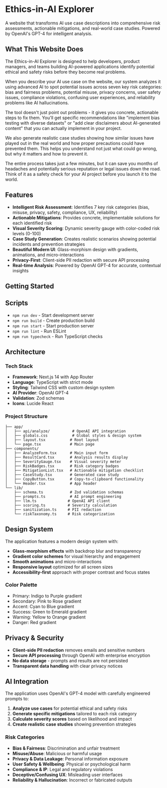 # Ethics-in-AI Explorer

A website that transforms AI use case descriptions into comprehensive risk assessments, actionable mitigations, and real-world case studies. Powered by OpenAI's GPT-4 for intelligent analysis.

## What This Website Does

The Ethics-in-AI Explorer is designed to help developers, product managers, and teams building AI-powered applications identify potential ethical and safety risks before they become real problems. 

When you describe your AI use case on the website, our system analyzes it using advanced AI to spot potential issues across seven key risk categories: bias and fairness problems, potential misuse, privacy concerns, user safety issues, compliance violations, confusing user experiences, and reliability problems like AI hallucinations.

The tool doesn't just point out problems - it gives you concrete, actionable steps to fix them. You'll get specific recommendations like "implement bias testing with diverse datasets" or "add clear disclaimers about AI-generated content" that you can actually implement in your project.

We also generate realistic case studies showing how similar issues have played out in the real world and how proper precautions could have prevented them. This helps you understand not just what could go wrong, but why it matters and how to prevent it.

The entire process takes just a few minutes, but it can save you months of headaches and potentially serious reputation or legal issues down the road. Think of it as a safety check for your AI project before you launch it to the world.

## Features

- **Intelligent Risk Assessment**: Identifies 7 key risk categories (bias, misuse, privacy, safety, compliance, UX, reliability)
- **Actionable Mitigations**: Provides concrete, implementable solutions for each identified risk
- **Visual Severity Scoring**: Dynamic severity gauge with color-coded risk levels (0-100)
- **Case Study Generation**: Creates realistic scenarios showing potential incidents and prevention strategies
- **Beautiful Modern UI**: Glass-morphism design with gradients, animations, and micro-interactions
- **Privacy-First**: Client-side PII redaction with secure API processing
- **Real-time Analysis**: Powered by OpenAI GPT-4 for accurate, contextual insights

## Getting Started

## Scripts

- `npm run dev` - Start development server
- `npm run build` - Create production build  
- `npm run start` - Start production server
- `npm run lint` - Run ESLint
- `npm run typecheck` - Run TypeScript checks

## Architecture

### Tech Stack
- **Framework**: Next.js 14 with App Router
- **Language**: TypeScript with strict mode
- **Styling**: Tailwind CSS with custom design system
- **AI Provider**: OpenAI GPT-4
- **Validation**: Zod schemas
- **Icons**: Lucide React

### Project Structure
```
├── app/
│   ├── api/analyze/          # OpenAI API integration
│   ├── globals.css           # Global styles & design system
│   ├── layout.tsx           # Root layout
│   └── page.tsx             # Main page
├── components/
│   ├── AnalyzeForm.tsx      # Main input form
│   ├── ResultCard.tsx       # Analysis results display
│   ├── SeverityGauge.tsx    # Visual severity meter
│   ├── RiskBadges.tsx       # Risk category badges
│   ├── MitigationList.tsx   # Actionable mitigation checklist
│   ├── CaseStudy.tsx        # Generated case study
│   ├── CopyButton.tsx       # Copy-to-clipboard functionality
│   └── Header.tsx           # App header
└── lib/
    ├── schema.ts            # Zod validation schemas
    ├── prompts.ts           # AI prompt engineering
    ├── llm.ts              # OpenAI API client
    ├── scoring.ts          # Severity calculation
    ├── sanitization.ts     # PII redaction
    └── riskTaxonomy.ts     # Risk categorization
```

## Design System

The application features a modern design system with:

- **Glass-morphism effects** with backdrop blur and transparency
- **Gradient color schemes** for visual hierarchy and engagement  
- **Smooth animations** and micro-interactions
- **Responsive layout** optimized for all screen sizes
- **Accessibility-first** approach with proper contrast and focus states

### Color Palette
- Primary: Indigo to Purple gradient
- Secondary: Pink to Rose gradient  
- Accent: Cyan to Blue gradient
- Success: Green to Emerald gradient
- Warning: Yellow to Orange gradient
- Danger: Red gradient

## Privacy & Security

- **Client-side PII redaction** removes emails and sensitive numbers
- **Secure API processing** through OpenAI with enterprise encryption
- **No data storage** - prompts and results are not persisted
- **Transparent data handling** with clear privacy notices

## AI Integration

The application uses OpenAI's GPT-4 model with carefully engineered prompts to:

1. **Analyze use cases** for potential ethical and safety risks
2. **Generate specific mitigations** tailored to each risk category
3. **Calculate severity scores** based on likelihood and impact
4. **Create realistic case studies** showing prevention strategies

### Risk Categories
- **Bias & Fairness**: Discrimination and unfair treatment
- **Misuse/Abuse**: Malicious or harmful usage
- **Privacy & Data Leakage**: Personal information exposure
- **User Safety & Wellbeing**: Physical or psychological harm
- **Compliance & IP**: Legal and regulatory violations
- **Deceptive/Confusing UX**: Misleading user interfaces
- **Reliability & Hallucination**: Incorrect or fabricated outputs
